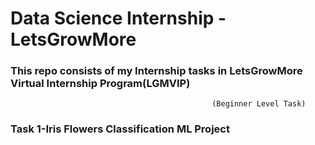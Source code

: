 # Data Science Internship -LetsGrowMore
### This repo consists of my Internship tasks in LetsGrowMore Virtual Internship Program(LGMVIP)


 
 
                                                 (Beginner Level Task)
                                         
### Task 1-Iris Flowers Classification ML Project                   
                   
